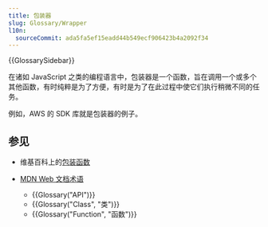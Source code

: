 ```yaml
---
title: 包装器
slug: Glossary/Wrapper
l10n:
  sourceCommit: ada5fa5ef15eadd44b549ecf906423b4a2092f34
---
```


{{GlossarySidebar}}

在诸如 JavaScript 之类的编程语言中，包装器是一个函数，旨在调用一个或多个其他函数，有时纯粹是为了方便，有时是为了在此过程中使它们执行稍微不同的任务。

例如，AWS 的 SDK 库就是包装器的例子。

## 参见

- 维基百科上的[包装函数](https://en.wikipedia.org/wiki/包裝函式)
- [MDN Web 文档术语](/zh-CN/docs/Glossary)

  - {{Glossary("API")}}
  - {{Glossary("Class", "类")}}
  - {{Glossary("Function", "函数")}}
